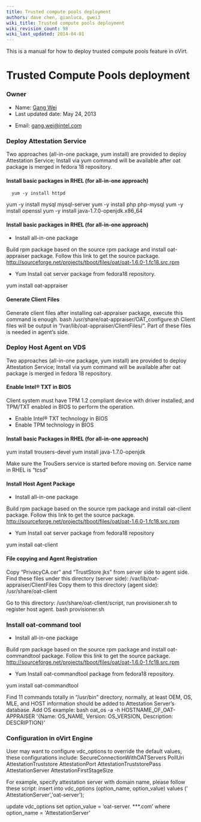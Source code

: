 ```yaml
---
title: Trusted compute pools deployment
authors: dave chen, gianluca, gwei3
wiki_title: Trusted compute pools deployment
wiki_revision_count: 98
wiki_last_updated: 2014-04-01
---
```


This is a manual for how to deploy trusted compute pools feature in oVirt.

# Trusted Compute Pools deployment

### Owner

*   Name: [ Gang Wei](User:gwei3)
*   Last updated date: May 24, 2013

<!-- -->

*   Email: <gang.wei@intel.com>

### Deploy Attestation Service

Two approaches (all-in-one package, yum install) are provided to deploy Attestation Service; Install via yum command will be available after oat package is merged in fedora 18 repository.

#### Install basic packages in RHEL (for all-in-one approach)

      yum -y install httpd

yum -y install mysql mysql-server yum -y install php php-mysql yum -y install openssl yum -y install java-1.7.0-openjdk.x86_64

#### Install basic packages in RHEL (for all-in-one approach)

*   Install all-in-one package

Build rpm package based on the source rpm package and install oat-appraiser package. Follow this link to get the source package. <http://sourceforge.net/projects/tboot/files/oat/oat-1.6.0-1.fc18.src.rpm>

*   Yum Install oat server package from fedora18 repository.

yum install oat-appraiser

#### Generate Client Files

Generate client files after installing oat-appraiser package, execute this command is enough. bash /usr/share/oat-appraiser/OAT_configure.sh Client files will be output in “/var/lib/oat-appraiser/ClientFiles/”. Part of these files is needed in agent’s side.

### Deploy Host Agent on VDS

Two approaches (all-in-one package, yum install) are provided to deploy Attestation Service; Install via yum command will be available after oat package is merged in fedora 18 repository.

#### Enable Intel® TXT in BIOS

Client system must have TPM 1.2 compliant device with driver installed, and TPM/TXT enabled in BIOS to perform the operation.

*   Enable Intel® TXT technology in BIOS
*   Enable TPM technology in BIOS

#### Install basic Packages in RHEL (for all-in-one approach)

yum install trousers-devel yum install java-1.7.0-openjdk

Make sure the TrouSers service is started before moving on. Service name in RHEL is “tcsd”

#### Install Host Agent Package

*   Install all-in-one package

Build rpm package based on the source rpm package and install oat-client package. Follow this link to get the source package. <http://sourceforge.net/projects/tboot/files/oat/oat-1.6.0-1.fc18.src.rpm>

*   Yum Install oat server package from fedora18 repository

yum install oat-client

#### File copying and Agent Registration

Copy “PrivacyCA.cer” and “TrustStore.jks” from server side to agent side. Find these files under this directory (server side): /var/lib/oat-appraiser/ClientFiles Copy them to this directory (agent side): /usr/share/oat-client

Go to this directory: /usr/share/oat-client/script, run provisioner.sh to register host agent. bash provisioner.sh

### Install oat-command tool

*   Install all-in-one package

Build rpm package based on the source rpm package and install oat-commandtool package. Follow this link to get the source package. <http://sourceforge.net/projects/tboot/files/oat/oat-1.6.0-1.fc18.src.rpm>

*   Yum Install oat-commandtool package from fedora18 repository.

yum install oat-commandtool

Find 11 commands totally in “/usr/bin” directory, normally, at least OEM, OS, MLE, and HOST information should be added to Attestation Server’s database. Add OS example: bash oat_os -a -h HOSTNAME_OF_OAT-APPRAISER '{Name: OS_NAME, Version: OS_VERSION, Description: DESCRIPTION}'

### Configuration in oVirt Engine

User may want to configure vdc_options to override the default values, these configurations include: SecureConnectionWithOATServers PollUri AttestationTruststore AttestationPort AttestationTruststorePass AttestationServer AttestationFirstStageSize

For example, specify attestation server with domain name, please follow these script: insert into vdc_options (option_name, option_value) values (' AttestationServer','oat-server');

update vdc_options set option_value = ‘oat-server. \*\*\*.com’ where option_name = 'AttestationServer'
